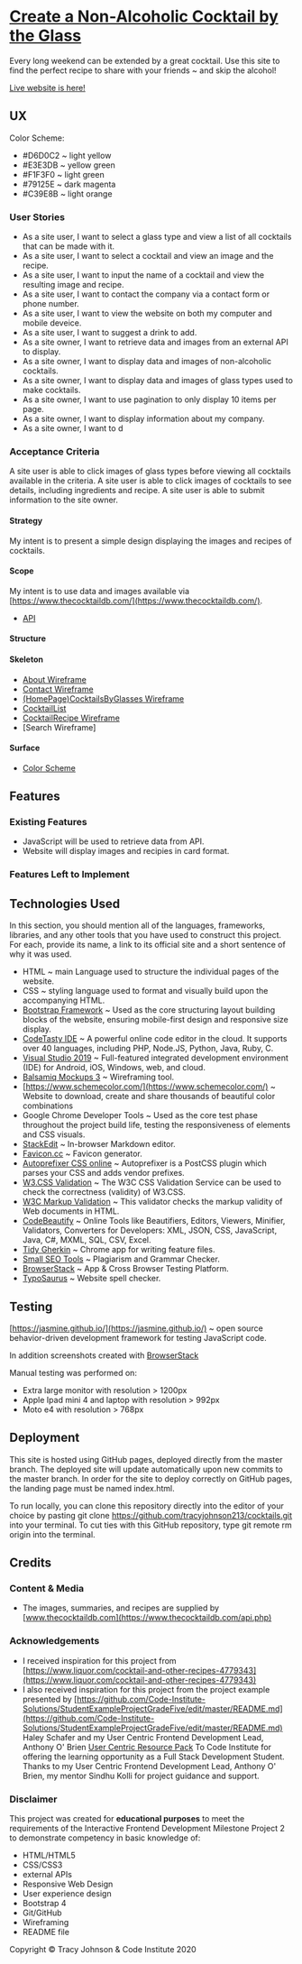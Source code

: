 

# [Create a Non-Alcoholic Cocktail by the Glass](https://tracyjohnson213.github.io/cocktails/)



Every long weekend can be extended by a great cocktail.  Use this site to find the perfect recipe to share with your friends ~ and skip the alcohol!

[Live website is here!](https://tracyjohnson213.github.io/cocktails/)

 
## UX
Color Scheme:
 - #D6D0C2 ~ light yellow
 - #E3E3DB ~ yellow green
 - #F1F3F0 ~ light green
 - #79125E ~ dark magenta
 - #C39E8B ~ light orange

### User Stories
- As a site user, I want to select a glass type and view a list of all cocktails that can be made with it.
- As a site user, I want to select a cocktail and view an image and the recipe.
- As a site user, I want to input the name of a cocktail and view the resulting image and recipe. 
- As a site user, I want to contact the company via a contact form or phone number.
- As a site user, I want to view the website on both my computer and mobile deveice.
- As a site user, I want to suggest a drink to add.
- As a site owner, I want to retrieve data and images from an external API to display.
- As a site owner, I want to display data and images of non-alcoholic cocktails.
- As a site owner, I want to display data and images of glass types used to make cocktails.
- As a site owner, I want to use pagination to only display 10 items per page.
- As a site owner, I want to display information about my company.
- As a site owner, I want to d

### Acceptance Criteria
A site user is able to click images of glass types before viewing all cocktails available in the criteria. 
A site user is able to click images of cocktails to see  details, including ingredients and recipe.
A site user is able to submit information to the site owner.

#### Strategy
My intent is to present a simple design displaying the images and recipes of cocktails.
#### Scope
My intent is to use data and images available via [https://www.thecocktaildb.com/](https://www.thecocktaildb.com/).
- [API](https://www.thecocktaildb.com/api.php)
#### Structure
#### Skeleton
- [About Wireframe](https://github.com/tracyjohnson213/cocktails/wireframes/about.pdf)
- [Contact Wireframe](https://github.com/tracyjohnson213/cocktails/wireframes/contact.pdf)
- [(HomePage)CocktailsByGlasses Wireframe](https://github.com/tracyjohnson213/cocktails/wireframes/glasstypes.pdf)
- [CocktailList](https://github.com/tracyjohnson213/cocktails/wireframes/list.pdf)
- [CocktailRecipe Wireframe](https://github.com/tracyjohnson213/cocktails/wireframes/recipe.pdf)
- [Search Wireframe]
#### Surface
- [Color Scheme](https://www.schemecolor.com/white-orchids-for-spring.php)

## Features

### Existing Features
- JavaScript will be used to retrieve data from API.
- Website will display images and recipies in card format.

### Features Left to Implement


## Technologies Used

In this section, you should mention all of the languages, frameworks, libraries, and any other tools that you have used to construct this project. For each, provide its name, a link to its official site and a short sentence of why it was used.

- HTML ~ main Language used to structure the individual pages of the website.
- CSS ~ styling language used to format and visually build upon the accompanying HTML.
- [Bootstrap Framework](https://getbootstrap.com/) ~ Used as the core structuring layout building blocks of the website, ensuring mobile-first design and responsive size display.
- [CodeTasty IDE](https://codetasty.com/) ~ A powerful online code editor in the cloud. It supports over 40 languages, including PHP, Node.JS, Python, Java, Ruby, C.
- [Visual Studio 2019](https://visualstudio.microsoft.com/vs/) ~ Full-featured integrated development environment (IDE) for Android, iOS, Windows, web, and cloud.
- [Balsamiq Mockups 3](https://balsamiq.com/) ~ Wireframing tool.
- [https://www.schemecolor.com/](https://www.schemecolor.com/) ~ Website to download, create and share thousands of beautiful color combinations
- Google Chrome Developer Tools ~ Used as the core test phase throughout the project build life, testing the responsiveness of elements and CSS visuals.
- [StackEdit](https://stackedit.io/) ~ In-browser Markdown editor.
- [Favicon.cc](https://www.favicon.cc/?) ~ Favicon generator.
- [Autoprefixer CSS online](https://autoprefixer.github.io/) ~ Autoprefixer is a PostCSS plugin which parses your CSS and adds vendor prefixes.
- [W3.CSS Validation](https://www.w3schools.com/w3css/w3css_validation.asp) ~ The W3C CSS Validation Service can be used to check the correctness (validity) of W3.CSS.
- [W3C Markup Validation](https://validator.w3.org/) ~ This validator checks the markup validity of Web documents in HTML.
- [CodeBeautify](https://codebeautify.org/cssvalidate) ~ Online Tools like Beautifiers, Editors, Viewers, Minifier, Validators, Converters for Developers: XML, JSON, CSS, JavaScript, Java, C#, MXML, SQL, CSV, Excel.
- [Tidy Gherkin](https://chrome.google.com/webstore/detail/tidy-gherkin/nobemmencanophcnicjhfhnjiimegjeo?hl=en-GB) ~ Chrome app for writing feature files.
- [Small SEO Tools](https://smallseotools.com/plagiarism-checker/) ~ Plagiarism and Grammar Checker.
- [BrowserStack](https://www.browserstack.com/screenshots) ~ App & Cross Browser Testing Platform.
- [TypoSaurus](https://typosaur.us/) ~ Website spell checker.

## Testing

[https://jasmine.github.io/](https://jasmine.github.io/) ~ open source behavior-driven development framework for testing JavaScript code.

In addition screenshots created with [BrowserStack](https://www.browserstack.com/screenshots) 

Manual testing was performed on:
- Extra large monitor with resolution > 1200px
- Apple Ipad mini 4 and  laptop with resolution > 992px
- Moto e4 with resolution > 768px

## Deployment

This site is hosted using GitHub pages, deployed directly from the master branch. 
The deployed site will update automatically upon new commits to the master branch. 
In order for the site to deploy correctly on GitHub pages, the landing page must be named index.html.

To run locally, you can clone this repository directly into the editor of your choice by pasting 
git clone https://github.com/tracyjohnson213/cocktails.git into your terminal. 
To cut ties with this GitHub repository, type git remote rm origin into the terminal.

## Credits

### Content & Media
- The images, summaries, and recipes are supplied by [www.thecocktaildb.com](https://www.thecocktaildb.com/api.php)

### Acknowledgements

- I received inspiration for this project from [https://www.liquor.com/cocktail-and-other-recipes-4779343](https://www.liquor.com/cocktail-and-other-recipes-4779343)
- I also received inspiration for this project from the project example presented by [https://github.com/Code-Institute-Solutions/StudentExampleProjectGradeFive/edit/master/README.md](https://github.com/Code-Institute-Solutions/StudentExampleProjectGradeFive/edit/master/README.md) Haley Schafer and my User Centric Frontend Development Lead, Anthony O' Brien [User Centric Resource Pack](https://auxfuse.github.io/userCentricResourcePack/)
To Code Institute for offering the learning opportunity as a Full Stack Development Student.  Thanks to my User Centric Frontend Development Lead, Anthony O' Brien, 
my mentor Sindhu Kolli for project guidance and support.

### Disclaimer

This project was created for **educational purposes** to meet the requirements of the Interactive Frontend Development Milestone Project 2 to demonstrate competency in basic knowledge of:
- HTML/HTML5
- CSS/CSS3
- external APIs
- Responsive Web Design
- User experience design
- Bootstrap 4
- Git/GitHub
- Wireframing
- README file

Copyright © Tracy Johnson & Code Institute 2020